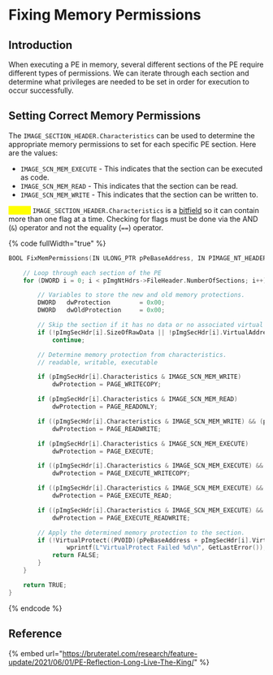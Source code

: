 # Fixing Memory Permissions



## Introduction

When executing a PE in memory, several different sections of the PE require different types of permissions. We can iterate through each section and determine what privileges are needed to be set in order for execution to occur successfully.



## Setting Correct Memory Permissions

The `IMAGE_SECTION_HEADER.Characteristics` can be used to determine the appropriate memory permissions to set for each specific PE section. Here are the values:

* `IMAGE_SCN_MEM_EXECUTE` - This indicates that the section can be executed as code.
* `IMAGE_SCN_MEM_READ` - This indicates that the section can be read.
* `IMAGE_SCN_MEM_WRITE` - This indicates that the section can be written to.

<mark style="color:yellow;">**NOTE:**</mark> `IMAGE_SECTION_HEADER.Characteristics` is a [bitfield](https://www.geeksforgeeks.org/bit-fields-c/) so it can contain more than one flag at a time. Checking for flags must be done via the AND (`&`) operator and not the equality (`==`) operator.

{% code fullWidth="true" %}
```c
BOOL FixMemPermissions(IN ULONG_PTR pPeBaseAddress, IN PIMAGE_NT_HEADERS pImgNtHdrs, IN PIMAGE_SECTION_HEADER pImgSecHdr) {

	// Loop through each section of the PE 
	for (DWORD i = 0; i < pImgNtHdrs->FileHeader.NumberOfSections; i++) {

		// Variables to store the new and old memory protections.
		DWORD	dwProtection		= 0x00;
		DWORD   dwOldProtection		= 0x00;

		// Skip the section if it has no data or no associated virtual address.
		if (!pImgSecHdr[i].SizeOfRawData || !pImgSecHdr[i].VirtualAddress)
			continue;

		// Determine memory protection from characteristics.
		// readable, writable, executable

		if (pImgSecHdr[i].Characteristics & IMAGE_SCN_MEM_WRITE)
			dwProtection = PAGE_WRITECOPY;

		if (pImgSecHdr[i].Characteristics & IMAGE_SCN_MEM_READ)
			dwProtection = PAGE_READONLY;

		if ((pImgSecHdr[i].Characteristics & IMAGE_SCN_MEM_WRITE) && (pImgSecHdr[i].Characteristics & IMAGE_SCN_MEM_READ))
			dwProtection = PAGE_READWRITE;

		if (pImgSecHdr[i].Characteristics & IMAGE_SCN_MEM_EXECUTE)
			dwProtection = PAGE_EXECUTE;

		if ((pImgSecHdr[i].Characteristics & IMAGE_SCN_MEM_EXECUTE) && (pImgSecHdr[i].Characteristics & IMAGE_SCN_MEM_WRITE))
			dwProtection = PAGE_EXECUTE_WRITECOPY;

		if ((pImgSecHdr[i].Characteristics & IMAGE_SCN_MEM_EXECUTE) && (pImgSecHdr[i].Characteristics & IMAGE_SCN_MEM_READ))
			dwProtection = PAGE_EXECUTE_READ;

		if ((pImgSecHdr[i].Characteristics & IMAGE_SCN_MEM_EXECUTE) && (pImgSecHdr[i].Characteristics & IMAGE_SCN_MEM_WRITE) && (pImgSecHdr[i].Characteristics & IMAGE_SCN_MEM_READ))
			dwProtection = PAGE_EXECUTE_READWRITE;

		// Apply the determined memory protection to the section.
		if (!VirtualProtect((PVOID)(pPeBaseAddress + pImgSecHdr[i].VirtualAddress), pImgSecHdr[i].SizeOfRawData, dwProtection, &dwOldProtection)) {
		        wprintf(L"VirtualProtect Failed %d\n", GetLastError());
			return FALSE;
		}
	}

	return TRUE;
}
```
{% endcode %}

## Reference

{% embed url="https://bruteratel.com/research/feature-update/2021/06/01/PE-Reflection-Long-Live-The-King/" %}
